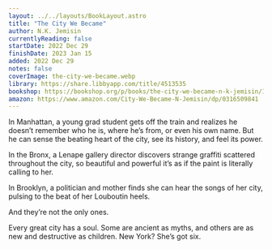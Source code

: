 ```yaml
---
layout: ../../layouts/BookLayout.astro
title: "The City We Became"
author: N.K. Jemisin
currentlyReading: false
startDate: 2022 Dec 29
finishDate: 2023 Jan 15
added: 2022 Dec 29
notes: false
coverImage: the-city-we-became.webp
library: https://share.libbyapp.com/title/4513535
bookshop: https://bookshop.org/p/books/the-city-we-became-n-k-jemisin/113989?ean=9780316509886
amazon: https://www.amazon.com/City-We-Became-N-Jemisin/dp/0316509841
---
```


In Manhattan, a young grad student gets off the train and realizes he doesn’t remember who he is, where he’s from, or even his own name. But he can sense the beating heart of the city, see its history, and feel its power.

In the Bronx, a Lenape gallery director discovers strange graffiti scattered throughout the city, so beautiful and powerful it’s as if the paint is literally calling to her.

In Brooklyn, a politician and mother finds she can hear the songs of her city, pulsing to the beat of her Louboutin heels.

And they’re not the only ones.

Every great city has a soul. Some are ancient as myths, and others are as new and destructive as children. New York? She’s got six.  
